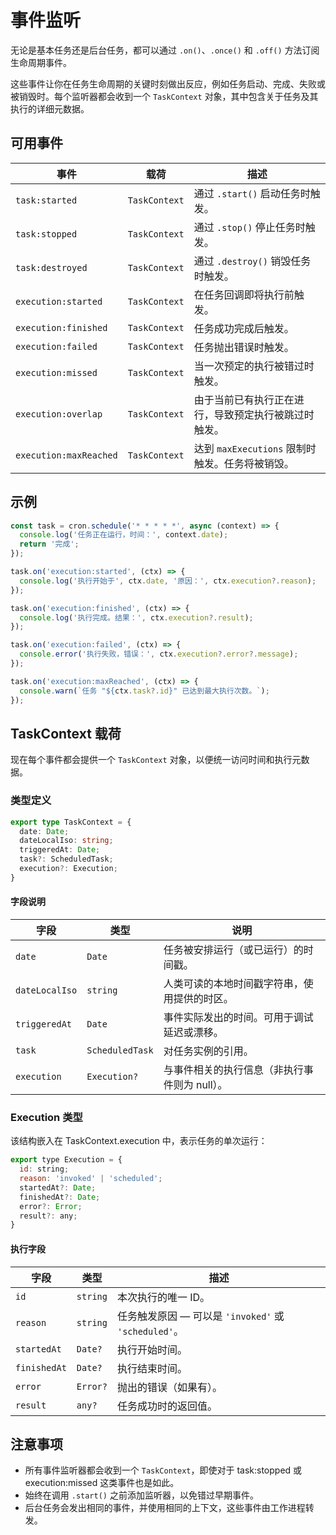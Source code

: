 # 事件监听

无论是基本任务还是后台任务，都可以通过 `.on()`、`.once()` 和 `.off()` 方法订阅生命周期事件。

这些事件让你在任务生命周期的关键时刻做出反应，例如任务启动、完成、失败或被销毁时。每个监听器都会收到一个 `TaskContext` 对象，其中包含关于任务及其执行的详细元数据。

## 可用事件

| 事件                   | 载荷          | 描述                                                         |
| ---------------------- | ------------- | ------------------------------------------------------------ |
| `task:started`         | `TaskContext` | 通过 `.start()` 启动任务时触发。                             |
| `task:stopped`         | `TaskContext` | 通过 `.stop()` 停止任务时触发。                              |
| `task:destroyed`       | `TaskContext` | 通过 `.destroy()` 销毁任务时触发。                           |
| `execution:started`    | `TaskContext` | 在任务回调即将执行前触发。                                   |
| `execution:finished`   | `TaskContext` | 任务成功完成后触发。                                         |
| `execution:failed`     | `TaskContext` | 任务抛出错误时触发。                                         |
| `execution:missed`     | `TaskContext` | 当一次预定的执行被错过时触发。                               |
| `execution:overlap`    | `TaskContext` | 由于当前已有执行正在进行，导致预定执行被跳过时触发。       |
| `execution:maxReached` | `TaskContext` | 达到 `maxExecutions` 限制时触发。任务将被销毁。              |

## 示例
```js
const task = cron.schedule('* * * * *', async (context) => {
  console.log('任务正在运行，时间：', context.date);
  return '完成';
});

task.on('execution:started', (ctx) => {
  console.log('执行开始于', ctx.date, '原因：', ctx.execution?.reason);
});

task.on('execution:finished', (ctx) => {
  console.log('执行完成。结果：', ctx.execution?.result);
});

task.on('execution:failed', (ctx) => {
  console.error('执行失败，错误：', ctx.execution?.error?.message);
});

task.on('execution:maxReached', (ctx) => {
  console.warn(`任务 "${ctx.task?.id}" 已达到最大执行次数。`);
});
```
## TaskContext 载荷

现在每个事件都会提供一个 `TaskContext` 对象，以便统一访问时间和执行元数据。

### 类型定义
```ts
export type TaskContext = {
  date: Date;
  dateLocalIso: string;
  triggeredAt: Date;
  task?: ScheduledTask;
  execution?: Execution;
}
```
#### 字段说明

| 字段           | 类型            | 说明                                                                 |
| -------------- | --------------- | -------------------------------------------------------------------- |
| `date`         | `Date`          | 任务被安排运行（或已运行）的时间戳。                                 |
| `dateLocalIso` | `string`        | 人类可读的本地时间戳字符串，使用提供的时区。                         |
| `triggeredAt`  | `Date`          | 事件实际发出的时间。可用于调试延迟或漂移。                           |
| `task`         | `ScheduledTask` | 对任务实例的引用。                                                   |
| `execution`    | `Execution?`    | 与事件相关的执行信息（非执行事件则为 null）。                        |

### Execution 类型

该结构嵌入在 TaskContext.execution 中，表示任务的单次运行：
```js
export type Execution = {
  id: string;
  reason: 'invoked' | 'scheduled';
  startedAt?: Date;
  finishedAt?: Date;
  error?: Error;
  result?: any;
}
```
#### 执行字段
| 字段         | 类型     | 描述                                                               |
| ------------ | -------- | ------------------------------------------------------------------ |
| `id`         | `string` | 本次执行的唯一 ID。                                               |
| `reason`     | `string` | 任务触发原因 — 可以是 `'invoked'` 或 `'scheduled'`。              |
| `startedAt`  | `Date?`  | 执行开始时间。                                                     |
| `finishedAt` | `Date?`  | 执行结束时间。                                                     |
| `error`      | `Error?` | 抛出的错误（如果有）。                                             |
| `result`     | `any?`   | 任务成功时的返回值。                                               |

## 注意事项
 - 所有事件监听器都会收到一个 `TaskContext`，即使对于 task:stopped 或 execution:missed 这类事件也是如此。
 - 始终在调用 `.start()` 之前添加监听器，以免错过早期事件。
 - 后台任务会发出相同的事件，并使用相同的上下文，这些事件由工作进程转发。